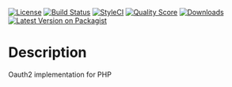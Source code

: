 [![License](http://img.shields.io/:license-mit-blue.svg?style=flat-square)](http://badges.mit-license.org)
[![Build Status](https://travis-ci.org/Codexshaper/oauth2.svg?branch=master)](https://travis-ci.org/Codexshaper/oauth2)
[![StyleCI](https://github.styleci.io/repos/273173388/shield?branch=master)](https://github.styleci.io/repos/273173388)
[![Quality Score](https://img.shields.io/scrutinizer/g/Codexshaper/oauth2.svg?style=flat-square)](https://scrutinizer-ci.com/g/Codexshaper/oauth2)
[![Downloads](https://poser.pugx.org/Codexshaper/oauth2/d/total.svg)](https://packagist.org/packages/Codexshaper/oauth2)
[![Latest Version on Packagist](https://img.shields.io/packagist/v/Codexshaper/oauth2.svg?style=flat-square)](https://packagist.org/packages/Codexshaper/oauth2)

# Description
Oauth2 implementation for PHP
